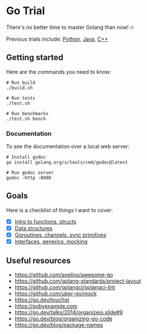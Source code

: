 # Go Trial

There's no better time to master Golang than now! 🔥

Previous trials include: [Python], [Java], [C++]

## Getting started

Here are the commands you need to know:

```shell
# Run build
./build.sh

# Run tests
./test.sh

# Run benchmarks
./test.sh bench
```

### Documentation

To see the documentation over a local web server:

```shell
# Install godoc
go install golang.org/x/tools/cmd/godoc@latest

# Run godoc server
godoc -http :8080
```

## Goals

Here is a checklist of things I want to cover:

- [x] [Intro to functions, structs](pkg/basicintro/)
- [x] [Data structures](pkg/datastructure/)
- [x] [Goroutines, channels, sync primitives](pkg/concurrency/)
- [x] [Interfaces, generics, mocking](pkg/abstraction/)

## Useful resources

- <https://github.com/avelino/awesome-go>
- <https://github.com/golang-standards/project-layout>
- <https://github.com/golangci/golangci-lint>
- <https://github.com/uber-go/mock>
- <https://go.dev/tour/list>
- <https://gobyexample.com>
- <https://go.dev/talks/2014/organizeio.slide#9>
- <https://go.dev/blog/organizing-go-code>
- <https://go.dev/blog/package-names>

[Python]: https://github.com/huangsam/ultimate-python
[Java]: https://github.com/huangsam/java-trial
[C++]: https://github.com/huangsam/cpp-trial
